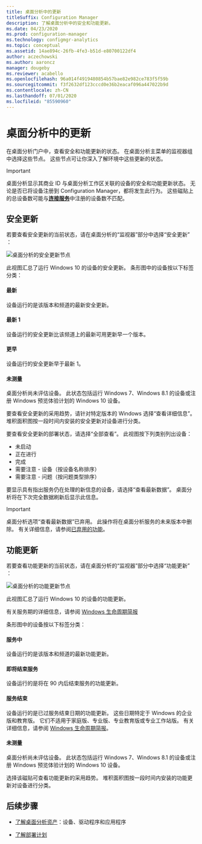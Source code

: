 ```yaml
---
title: 桌面分析中的更新
titleSuffix: Configuration Manager
description: 了解桌面分析中的安全和功能更新。
ms.date: 04/23/2020
ms.prod: configuration-manager
ms.technology: configmgr-analytics
ms.topic: conceptual
ms.assetid: 14ae894c-26fb-4fe3-b51d-e80700122df4
author: aczechowski
ms.author: aaroncz
manager: dougeby
ms.reviewer: acabello
ms.openlocfilehash: 96a014f4919480854b57bae82e982ce783f5f59b
ms.sourcegitcommit: f3f2632df123cccd0e36b2eacaf096a447022b9d
ms.contentlocale: zh-CN
ms.lasthandoff: 07/01/2020
ms.locfileid: "85590960"
---
```

# <a name="updates-in-desktop-analytics"></a>桌面分析中的更新

在桌面分析门户中，查看安全和功能更新的状态。 在桌面分析主菜单的监视器组中选择这些节点。 这些节点可让你深入了解环境中这些更新的状态。

<!--7362999-->

> [!IMPORTANT]
> 桌面分析显示其商业 ID 与桌面分析工作区关联的设备的安全和功能更新状态。 无论是否已将设备注册到 Configuration Manager，都将发生此行为。 这些磁贴上的总设备数可能与[**连接服务**](monitor-connection-health.md#commercial-id-configuration)中注册的设备数不匹配。

## <a name="security-updates"></a>安全更新

若要查看安全更新的当前状态，请在桌面分析的“监视器”部分中选择“安全更新” ：

![桌面分析的安全更新节点](media/security-updates.png)

此视图汇总了运行 Windows 10 的设备的安全更新。 条形图中的设备按以下标签分类：

#### <a name="latest"></a>最新

设备运行的是该版本和频道的最新安全更新。

#### <a name="latest-1"></a>最新 1

设备运行的安全更新比该频道上的最新可用更新早一个版本。

#### <a name="older"></a>更早

设备运行的安全更新早于最新 1。

#### <a name="not-measured"></a>未测量

桌面分析尚未评估设备。 此状态包括运行 Windows 7、Windows 8.1 的设备或注册 Windows 预览体验计划的 Windows 10 设备。  

要查看安全更新的采用趋势，请针对特定版本的 Windows 选择“查看详细信息”。 堆积面积图按一段时间内安装的安全更新对设备进行分类。

要查看安全更新的部署状态，请选择“全部查看”。 此视图按下列类别列出设备：

- 未启动
- 正在进行
- 完成
- 需要注意 - 设备（按设备名称排序）
- 需要注意 - 问题（按问题类型排序）

要显示具有指出服务仍在处理的新信息的设备，请选择“查看最新数据”。 桌面分析将在下次完全数据刷新后显示此信息。

  > [!IMPORTANT]
  > 桌面分析选项“查看最新数据”已弃用。 此操作将在桌面分析服务的未来版本中删除。 有关详细信息，请参阅[已弃用的功能](../core/plan-design/changes/deprecated/removed-and-deprecated-cmfeatures.md)。<!--7080949-->  

## <a name="feature-updates"></a>功能更新

若要查看功能更新的当前状态，请在桌面分析的“监视器”部分中选择“功能更新” ：

![桌面分析的功能更新节点](media/feature-updates.png)

此视图汇总了运行 Windows 10 的设备的功能更新。

有关服务期的详细信息，请参阅 [Windows 生命周期简报](https://support.microsoft.com/help/13853/windows-lifecycle-fact-sheet)  

条形图中的设备按以下标签分类：

#### <a name="in-service"></a>服务中

设备运行的是该版本和频道的最新功能更新。  

#### <a name="near-end-of-service"></a>即将结束服务

设备运行的是将在 90 内后结束服务的功能更新。

#### <a name="end-of-service"></a>服务结束

设备运行的是已过服务结束日期的功能更新。 这些日期特定于 Windows 的企业版和教育版。 它们不适用于家庭版、专业版、专业教育版或专业工作站版。 有关详细信息，请参阅 [Windows 生命周期简报](https://support.microsoft.com/help/13853/windows-lifecycle-fact-sheet)。

#### <a name="not-measured"></a>未测量

桌面分析尚未评估设备。 此状态包括运行 Windows 7、Windows 8.1 的设备或注册 Windows 预览体验计划的 Windows 10 设备。

选择该磁贴可查看功能更新的采用趋势。 堆积面积图按一段时间内安装的功能更新对设备进行分类。

## <a name="next-steps"></a>后续步骤

- [了解桌面分析资产](about-assets.md)：设备、驱动程序和应用程序  

- [了解部署计划](about-deployment-plans.md)  
